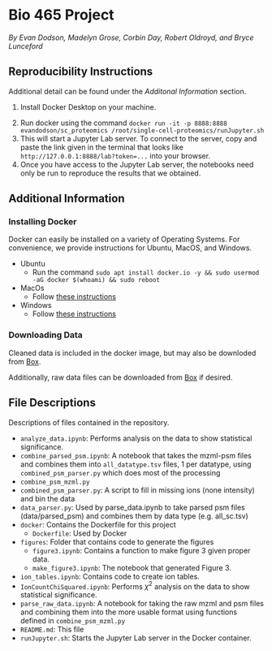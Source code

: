 # Bio 465 Project
*By Evan Dodson, Madelyn Grose, Corbin Day, Robert Oldroyd, and Bryce Lunceford*

## Reproducibility Instructions
Additional detail can be found under the *Additonal Information* section.
1. Install Docker Desktop on your machine.
<!-- 2. Clone this git repository to your machine using the command `git clone https://github.com/or-dodson/single-cell-proteomics.git`. -->
2. Run docker using the command `docker run -it -p 8888:8888 evandodson/sc_proteomics /root/single-cell-proteomics/runJupyter.sh`
3. This will start a Jupyter Lab server. To connect to the server, copy and paste the link given in the terminal that looks like `http://127.0.0.1:8888/lab?token=...` into your browser.
4. Once you have access to the Jupyter Lab server, the notebooks need only be run to reproduce the results that we obtained.

## Additional Information
### Installing Docker
Docker can easily be installed on a variety of Operating Systems. For convenience, we provide instructions for Ubuntu, MacOS, and Windows.
* Ubuntu
    * Run the command `sudo apt install docker.io -y && sudo usermod -aG docker $(whoami) && sudo reboot`
* MacOs
    * Follow [these instructions](https://docs.docker.com/desktop/mac/install/)
* Windows
    * Follow [these instructions](https://docs.docker.com/desktop/windows/install/)

### Downloading Data
Cleaned data is included in the docker image, but may also be downloded from [Box](https://byu.box.com/s/hk9d7mnv0fmmnu1y5vzyj86yn15a3toq).

Additionally, raw data files can be downloaded from [Box](https://byu.box.com/s/rnnvt0jyq5r60h3va8mbs14zejh8enag) if desired.

## File Descriptions
Descriptions of files contained in the repository.
* `analyze_data.ipynb`: Performs analysis on the data to show statistical significance.
* `combine_parsed_psm.ipynb`: A notebook that takes the mzml-psm files and combines them into `all_datatype.tsv` files, 1 per datatype, using `combined_psm_parser.py` which does most of the processing
* `combine_psm_mzml.py`
* `combined_psm_parser.py`: A script to fill in missing ions (none intensity) and bin the data
* `data_parser.py`: Used by parse_data.ipynb to take parsed psm files (data/parsed_psm) and combines them by data type (e.g. all_sc.tsv)
* `docker`: Contains the Dockerfile for this project
    * `Dockerfile`: Used by Docker
* `figures`: Folder that contains code to generate the figures
    * `figure3.ipynb`: Contains a function to make figure 3 given proper data.
    * `make_figure3.ipynb`: The notebook that generated Figure 3.
* `ion_tables.ipynb`: Contains code to create ion tables.
* `IonCountChiSquared.ipynb`: Performs $\chi^2$ analysis on the data to show statistical significance.
* `parse_raw_data.ipynb`: A notebook for taking the raw mzml and psm files and combining them into the more usable format using functions defined in `combine_psm_mzml.py`
* `README.md`: This file
* `runJupyter.sh`: Starts the Jupyter Lab server in the Docker container.
